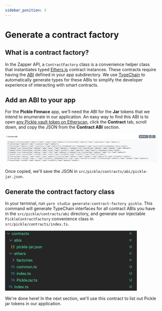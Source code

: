 ```yaml
---
sidebar_position: 3
---
```


# Generate a contract factory

## What is a contract factory?

In the Zapper API, a `ContractFactory` class is a convenience helper class that instantiates typed [Ethers.js](https://docs.ethers.io/) contract instances. These contracts require having the [ABI](https://www.quicknode.com/guides/solidity/what-is-an-abi) defined in your app subdirectory. We use [TypeChain](https://github.com/dethcrypto/TypeChain) to automatically generate types for these ABIs to simplify the developer experience of interacting with smart contracts.

## Add an ABI to your app

For the **Pickle Finnace** app, we'll need the ABI for the **Jar** tokens that we intend to enumerate in our application. An easy way to find this ABI is to open [any Pickle vault token on Etherscan](https://etherscan.io/address/0x1bb74b5ddc1f4fc91d6f9e7906cf68bc93538e33), click the **Contract** tab, scroll down, and copy the JSON from the **Contract ABI** section.

![Copy the ABI](../../static/img/tutorial/copy-abi.png)

Once copied, we'll save the JSON in `src/pickle/contracts/abi/pickle-jar.json`.

## Generate the contract factory class

In your terminal, run `yarn studio generate:contract-factory pickle`. This command will generate TypeChain interfaces for all contract ABIs you have in the `src/pickle/contracts/abi` directory, and generate our injectable `PickleContractFactory` convenience class in `src/pickle/contracts/index.ts`.

![Copy the ABI](../../static/img/tutorial/generate-contract-factory.png)

We're done here! In the next section, we'll use this contract to list out Pickle jar tokens in our application.